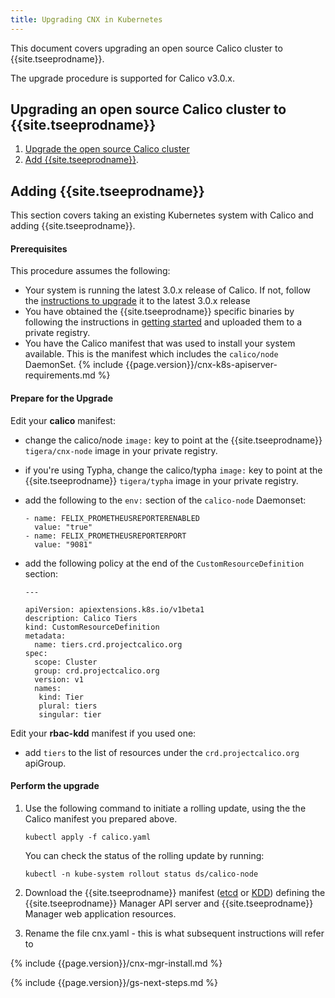 ```yaml
---
title: Upgrading CNX in Kubernetes
---
```


This document covers upgrading an open source Calico cluster to {{site.tseeprodname}}.

The upgrade procedure is supported for Calico v3.0.x.

## Upgrading an open source Calico cluster to {{site.tseeprodname}}

1. [Upgrade the open source Calico cluster](https://docs.projectcalico.org/v3.0/getting-started/kubernetes/upgrade/)
1. [Add {{site.tseeprodname}}](#adding-cnx).

## Adding {{site.tseeprodname}}
This section covers taking an existing Kubernetes system with Calico and adding {{site.tseeprodname}}.

#### Prerequisites
This procedure assumes the following:

* Your system is running the latest 3.0.x release of Calico. If not, follow the [instructions to upgrade](https://docs.projectcalico.org/v3.0/getting-started/kubernetes/upgrade/) it to the latest 3.0.x release
* You have obtained the {{site.tseeprodname}} specific binaries by following the instructions in [getting started]({{site.baseurl}}/{{page.version}}/getting-started/) and uploaded them to a private registry.
* You have the Calico manifest that was used to install your system available. This is the manifest which includes the `calico/node` DaemonSet.
{% include {{page.version}}/cnx-k8s-apiserver-requirements.md %}

#### Prepare for the Upgrade
 Edit your **calico** manifest:
   - change the calico/node `image:` key to point at the {{site.tseeprodname}} `tigera/cnx-node` image in your private registry.
   - if you're using Typha, change the calico/typha `image:` key to point at the {{site.tseeprodname}} `tigera/typha` image in your private registry.
   - add the following to the `env:` section of the `calico-node` Daemonset:

     ```
     - name: FELIX_PROMETHEUSREPORTERENABLED
       value: "true"
     - name: FELIX_PROMETHEUSREPORTERPORT
       value: "9081"
     ```

   - add the following policy at the end of the `CustomResourceDefinition` section:

     ```
     ---

     apiVersion: apiextensions.k8s.io/v1beta1
     description: Calico Tiers
     kind: CustomResourceDefinition
     metadata:
       name: tiers.crd.projectcalico.org
     spec:
       scope: Cluster
       group: crd.projectcalico.org
       version: v1
       names:
        kind: Tier
        plural: tiers
        singular: tier
     ```

Edit your **rbac-kdd** manifest if you used one:
  - add `tiers` to the list of resources under the `crd.projectcalico.org` apiGroup.

#### Perform the upgrade
 1. Use the following command to initiate a rolling update, using the the Calico manifest you prepared above.

    ```
    kubectl apply -f calico.yaml
    ```

    You can check the status of the rolling update by running:

    ```
    kubectl -n kube-system rollout status ds/calico-node
    ```

1. Download the {{site.tseeprodname}} manifest
([etcd](installation/hosted/cnx/1.7/cnx-etcd.yaml) or [KDD](installation/hosted/cnx/1.7/cnx-kdd.yaml))
defining the {{site.tseeprodname}} Manager API server and {{site.tseeprodname}}
Manager web application resources.

1. Rename the file cnx.yaml - this is what subsequent instructions will refer to

{% include {{page.version}}/cnx-mgr-install.md %}

{% include {{page.version}}/gs-next-steps.md %}
